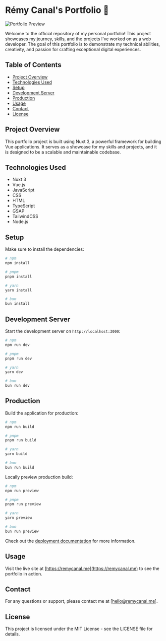 # Rémy Canal's Portfolio 🚀

![Portfolio Preview](https://remycanal.me/img/metaImg.png)

Welcome to the official repository of my personal portfolio! This project showcases my journey, skills, and the projects I've worked on as a web developer. The goal of this portfolio is to demonstrate my technical abilities, creativity, and passion for crafting exceptional digital experiences.

## Table of Contents
- [Project Overview](#project-overview)
- [Technologies Used](#technologies-used)
- [Setup](#setup)
- [Development Server](#development-server)
- [Production](#production)
- [Usage](#usage)
- [Contact](#contact)
- [License](#license)

## Project Overview
This portfolio project is built using Nuxt 3, a powerful framework for building Vue applications. It serves as a showcase for my skills and projects, and it is designed to be a scalable and maintainable codebase.

## Technologies Used
- Nuxt 3
- Vue.js
- JavaScript
- CSS
- HTML
- TypeScript
- GSAP
- TailwindCSS
- Node.js

## Setup
Make sure to install the dependencies:

```bash
# npm
npm install

# pnpm
pnpm install

# yarn
yarn install

# bun
bun install
```

## Development Server

Start the development server on `http://localhost:3000`:

```bash
# npm
npm run dev

# pnpm
pnpm run dev

# yarn
yarn dev

# bun
bun run dev
```

## Production

Build the application for production:

```bash
# npm
npm run build

# pnpm
pnpm run build

# yarn
yarn build

# bun
bun run build
```

Locally preview production build:

```bash
# npm
npm run preview

# pnpm
pnpm run preview

# yarn
yarn preview

# bun
bun run preview
```

Check out the [deployment documentation](https://nuxt.com/docs/getting-started/deployment) for more information.


## Usage
Visit the live site at [https://remycanal.me](https://remycanal.me) to see the portfolio in action.


## Contact
For any questions or support, please contact me at [hello@remycanal.me].


## License

This project is licensed under the MIT License - see the LICENSE file for details.
